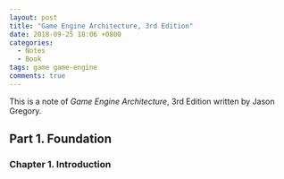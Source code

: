 ```yaml
---
layout: post
title: "Game Engine Architecture, 3rd Edition"
date: 2018-09-25 18:06 +0800
categories:
  - Notes
  - Book
tags: game game-engine
comments: true
---
```


This is a note of *Game Engine Architecture*, 3rd Edition written by Jason Gregory.

## Part 1. Foundation
### Chapter 1. Introduction